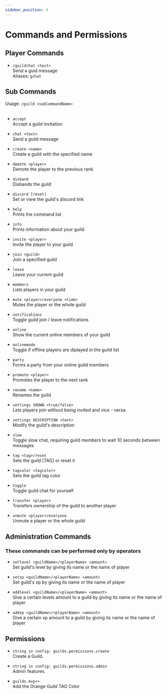 ```yaml
---
sidebar_position: 4
---
```


# Commands and Permissions

## Player Commands

- `/guildchat <text>` <br/>
  Send a guid message <br/>
  Aliases: `gchat`

## Sub Commands

Usage: `/guild <subCommandName>` <br/> <br/>

- `accept` <br/>
  Accept a guild invitation <br/>

- `chat <text>` <br/>
  Send a guild message <br/>

- `create <name>` <br/>
  Create a guild with the specified name <br/>

- `demote <player>` <br/>
  Demote the player to the previous rank <br/>

- `disband` <br/>
  Disbands the guild <br/>

- `discord [reset]` <br/>
  Set or view the guild's discord link <br/>

- `help` <br/>
  Prints the command list <br/>

- `info` <br/>
  Prints information about your guild <br/>

- `invite <player>` <br/>
  Invite the player to your guild <br/>

- `join <guild>` <br/>
  Join a specified guild <br/>

- `leave` <br/>
  Leave your current guild <br/>

- `members` <br/>
  Lists players in your guild <br/>

- `mute <player>/everyone <time>` <br/>
  Mutes the player or the whole guild <br/>

- `notifications` <br/>
  Toggle guild join / leave notifications <br/>

- `online` <br/>
  Show the current online members of your guild <br/>

- `onlinemode` <br/>
  Toggle if offline players are diplayed in the guild list <br/>

- `party` <br/>
  Forms a party from your online guild members <br/>

- `promote <player>` <br/>
  Promotes the player to the next rank <br/>

- `rename <name>` <br/>
  Renames the guild <br/>

- `settings SHOWN <true/false>` <br/>
  Lets players join without being invited and vice - versa <br/>

- `settings DESCRIPTION <text>` <br/>
  Modify the guild's description <br/>

- `slow` <br/>
  Toggle slow chat, requiring guild members to wait 10 seconds between messages <br/>

- `tag <tag>/reset` <br/>
  Sets the guild [TAG] or reset it <br/>

- `tagcolor <tagcolor>` <br/>
  Sets the guild tag color <br/>

- `toggle` <br/>
  Toggle guild chat for yourself <br/>

- `transfer <player>` <br/>
  Transfers ownership of the guild to another player <br/>

- `unmute <player>/everyone` <br/>
  Unmute a player or the whole guild <br/>

## Administration Commands

### These commands can be performed only by operators

- `setlevel <guildName>/<playerName> <amount>` <br/>
  Set guild's level by giving its name or the name of player<br/>

- `setxp <guildName>/<playerName> <amount>` <br/>
  Set guild's xp by giving its name or the name of player<br/>

- `addlevel <guildName>/<playerName> <amount>` <br/>
  Give a certain levels amount to a guild by giving its name or the name of player<br/>

- `addxp <guildName>/<playerName> <amount>` <br/>
  Give a certain xp amount to a guild by giving its name or the name of player<br/>

## Permissions

- `string in config: guilds.permissions.create` <br/>
  Create a Guild.

- `string in config: guilds.permissions.admin` <br/>
  Admin features.

- `guilds.mvp++` <br/>
  Add the Orange Guild TAG Color